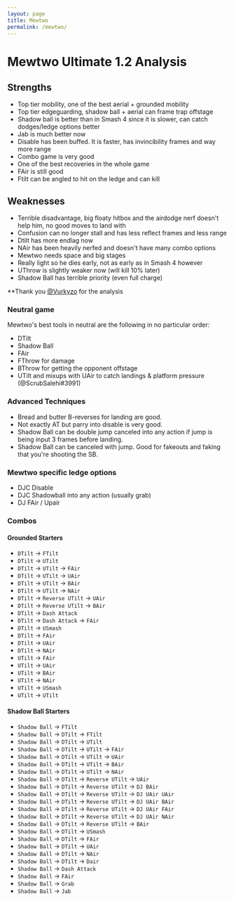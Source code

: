 ```yaml
---
layout: page
title: Mewtwo
permalink: /mewtwo/
---
```


# Mewtwo Ultimate 1.2 Analysis

## Strengths 
* Top tier mobility, one of the best aerial + grounded mobility  
* Top tier edgeguarding, shadow ball + aerial can frame trap offstage  
* Shadow ball is better than in Smash 4 since it is slower, can catch dodges/ledge options better
* Jab is much better now
* Disable has been buffed. It is faster, has invincibility frames and way more range
* Combo game is very good
* One of the best recoveries in the whole game
* FAir is still good
* Ftilt can be angled to hit on the ledge and can kill

## Weaknesses
* Terrible disadvantage, big floaty hitbox and the airdodge nerf doesn't help him, no good moves to land with
* Confusion can no longer stall and has less reflect frames and less range
* Dtilt has more endlag now
* NAir has been heavily nerfed and doesn't have many combo options
* Mewtwo needs space and big stages
* Really light so he dies early, not as early as in Smash 4 however
* UThrow is slightly weaker now (will kill 10% later)
* Shadow Ball has terrible priority (even full charge)

**Thank you [@Vurkyzo](https://twitter.com/Vurkyzo) for the analysis

### Neutral game
Mewtwo's best tools in neutral are the following in no particular order:
* DTilt
* Shadow Ball
* FAir
* FThrow for damage
* BThrow for getting the opponent offstage
* UTilt and mixups with UAir to catch landings & platform pressure (@ScrubSalehi#3991)

### Advanced Techniques
* Bread and butter B-reverses for landing are good.
* Not exactly AT but parry into disable is very good.
* Shadow Ball can be double jump canceled into any action if jump is being input 3 frames before landing.
* Shadow Ball can be canceled with jump. Good for fakeouts and faking that you're shooting the SB.

### Mewtwo specific ledge options
* DJC Disable
* DJC Shadowball into any action (usually grab)
* DJ FAir / Upair

### Combos

#### Grounded Starters
* `DTilt` -> `FTilt`
* `DTilt` -> `UTilt`
* `DTilt` -> `UTilt` -> `FAir`
* `DTilt` -> `UTilt` -> `UAir`
* `DTilt` -> `UTilt` -> `BAir`
* `DTilt` -> `UTilt` -> `NAir`
* `DTilt` -> `Reverse UTilt` -> `UAir`
* `DTilt` -> `Reverse UTilt` -> `BAir`
* `DTilt` -> `Dash Attack`
* `DTilt` -> `Dash Attack` -> `FAir`
* `DTilt` -> `USmash`
* `DTilt` -> `FAir`
* `DTilt` -> `UAir`
* `DTilt` -> `NAir`
* `UTilt` -> `FAir`
* `UTilt` -> `UAir`
* `UTilt` -> `BAir`
* `UTilt` -> `NAir`
* `UTilt` -> `USmash`
* `UTilt` -> `UTilt`

#### Shadow Ball Starters
* `Shadow Ball` -> `FTilt`
* `Shadow Ball` -> `DTilt` -> `FTilt`
* `Shadow Ball` -> `DTilt` -> `UTilt`
* `Shadow Ball` -> `DTilt` -> `UTilt` -> `FAir` 
* `Shadow Ball` -> `DTilt` -> `UTilt` -> `UAir`
* `Shadow Ball` -> `DTilt` -> `UTilt` -> `BAir`
* `Shadow Ball` -> `DTilt` -> `UTilt` -> `NAir`
* `Shadow Ball` -> `DTilt` -> `Reverse UTilt` -> `UAir`
* `Shadow Ball` -> `DTilt` -> `Reverse UTilt` -> `DJ BAir`
* `Shadow Ball` -> `DTilt` -> `Reverse UTilt` -> `DJ UAir UAir`
* `Shadow Ball` -> `DTilt` -> `Reverse UTilt` -> `DJ UAir BAir`
* `Shadow Ball` -> `DTilt` -> `Reverse UTilt` -> `DJ UAir FAir`
* `Shadow Ball` -> `DTilt` -> `Reverse UTilt` -> `DJ UAir NAir`
* `Shadow Ball` -> `DTilt` -> `Reverse UTilt` -> `BAir`
* `Shadow Ball` -> `DTilt` -> `USmash`
* `Shadow Ball` -> `DTilt` -> `FAir`
* `Shadow Ball` -> `DTilt` -> `UAir`
* `Shadow Ball` -> `DTilt` -> `NAir`
* `Shadow Ball` -> `DTilt` -> `Dair`
* `Shadow Ball` -> `Dash Attack`
* `Shadow Ball` -> `FAir`
* `Shadow Ball` -> `Grab`
* `Shadow Ball` -> `Jab`
